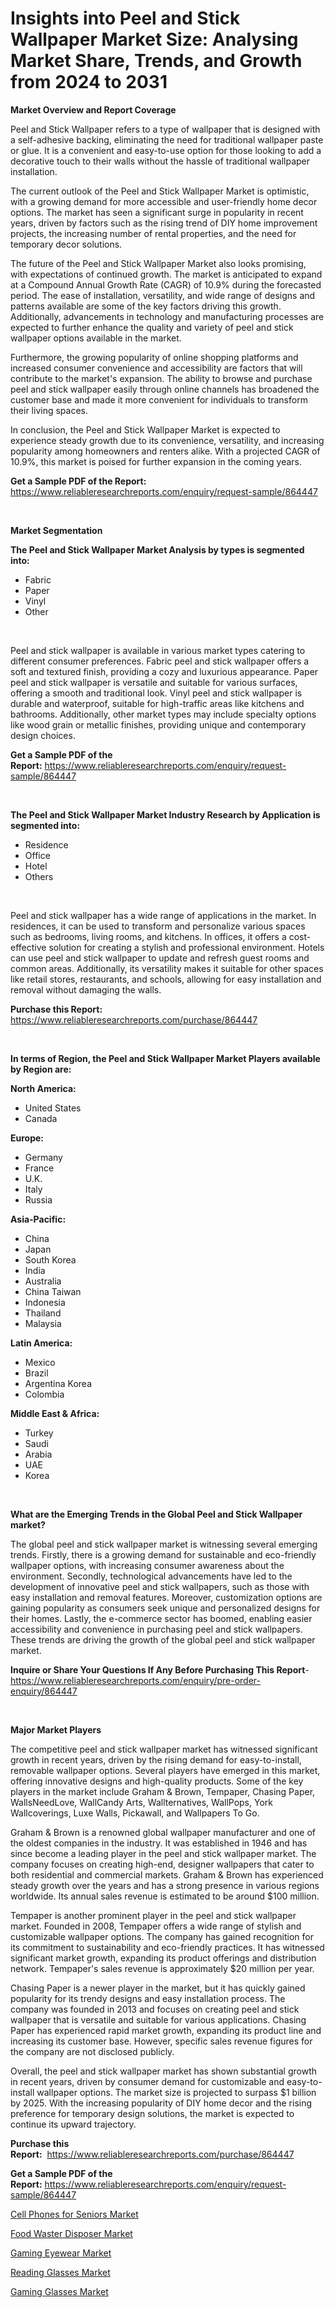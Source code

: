 <p><h1>Insights into Peel and Stick Wallpaper Market Size: Analysing Market Share, Trends, and Growth from 2024 to 2031</h1></p><p><strong>Market Overview and Report Coverage</strong></p>
<p><p>Peel and Stick Wallpaper refers to a type of wallpaper that is designed with a self-adhesive backing, eliminating the need for traditional wallpaper paste or glue. It is a convenient and easy-to-use option for those looking to add a decorative touch to their walls without the hassle of traditional wallpaper installation.</p><p>The current outlook of the Peel and Stick Wallpaper Market is optimistic, with a growing demand for more accessible and user-friendly home decor options. The market has seen a significant surge in popularity in recent years, driven by factors such as the rising trend of DIY home improvement projects, the increasing number of rental properties, and the need for temporary decor solutions.</p><p>The future of the Peel and Stick Wallpaper Market also looks promising, with expectations of continued growth. The market is anticipated to expand at a Compound Annual Growth Rate (CAGR) of 10.9% during the forecasted period. The ease of installation, versatility, and wide range of designs and patterns available are some of the key factors driving this growth. Additionally, advancements in technology and manufacturing processes are expected to further enhance the quality and variety of peel and stick wallpaper options available in the market.</p><p>Furthermore, the growing popularity of online shopping platforms and increased consumer convenience and accessibility are factors that will contribute to the market's expansion. The ability to browse and purchase peel and stick wallpaper easily through online channels has broadened the customer base and made it more convenient for individuals to transform their living spaces.</p><p>In conclusion, the Peel and Stick Wallpaper Market is expected to experience steady growth due to its convenience, versatility, and increasing popularity among homeowners and renters alike. With a projected CAGR of 10.9%, this market is poised for further expansion in the coming years.</p></p>
<p><strong>Get a Sample PDF of the Report:</strong> <a href="https://www.reliableresearchreports.com/enquiry/request-sample/864447">https://www.reliableresearchreports.com/enquiry/request-sample/864447</a></p>
<p>&nbsp;</p>
<p><strong>Market Segmentation</strong></p>
<p><strong>The Peel and Stick Wallpaper Market Analysis by types is segmented into:</strong></p>
<p><ul><li>Fabric</li><li>Paper</li><li>Vinyl</li><li>Other</li></ul></p>
<p>&nbsp;</p>
<p><p>Peel and stick wallpaper is available in various market types catering to different consumer preferences. Fabric peel and stick wallpaper offers a soft and textured finish, providing a cozy and luxurious appearance. Paper peel and stick wallpaper is versatile and suitable for various surfaces, offering a smooth and traditional look. Vinyl peel and stick wallpaper is durable and waterproof, suitable for high-traffic areas like kitchens and bathrooms. Additionally, other market types may include specialty options like wood grain or metallic finishes, providing unique and contemporary design choices.</p></p>
<p><strong>Get a Sample PDF of the Report:</strong>&nbsp;<a href="https://www.reliableresearchreports.com/enquiry/request-sample/864447">https://www.reliableresearchreports.com/enquiry/request-sample/864447</a></p>
<p>&nbsp;</p>
<p><strong>The Peel and Stick Wallpaper Market Industry Research by Application is segmented into:</strong></p>
<p><ul><li>Residence</li><li>Office</li><li>Hotel</li><li>Others</li></ul></p>
<p>&nbsp;</p>
<p><p>Peel and stick wallpaper has a wide range of applications in the market. In residences, it can be used to transform and personalize various spaces such as bedrooms, living rooms, and kitchens. In offices, it offers a cost-effective solution for creating a stylish and professional environment. Hotels can use peel and stick wallpaper to update and refresh guest rooms and common areas. Additionally, its versatility makes it suitable for other spaces like retail stores, restaurants, and schools, allowing for easy installation and removal without damaging the walls.</p></p>
<p><strong>Purchase this Report:</strong>&nbsp; <a href="https://www.reliableresearchreports.com/purchase/864447">https://www.reliableresearchreports.com/purchase/864447</a></p>
<p>&nbsp;</p>
<p><strong>In terms of Region, the Peel and Stick Wallpaper Market Players available by Region are:</strong></p>
<p>
    <p> <strong> North America: </strong>
        <ul>
            <li>United States</li>
            <li>Canada</li>
        </ul>
        </p> 
    <p> <strong> Europe: </strong>
        <ul>
            <li>Germany</li>
            <li>France</li>
            <li>U.K.</li>
            <li>Italy</li>
            <li>Russia</li>
        </ul>
        </p> 
    <p> <strong> Asia-Pacific: </strong>
        <ul>
            <li>China</li>
            <li>Japan</li>
            <li>South Korea</li>
            <li>India</li>
            <li>Australia</li>
            <li>China Taiwan</li>
            <li>Indonesia</li>
            <li>Thailand</li>
            <li>Malaysia</li>
        </ul>
        </p> 
    <p> <strong> Latin America: </strong>
        <ul>
            <li>Mexico</li>
            <li>Brazil</li>
            <li>Argentina Korea</li>
            <li>Colombia</li>
        </ul>
        </p> 
    <p> <strong> Middle East & Africa: </strong>
        <ul>
            <li>Turkey</li>
            <li>Saudi</li>
            <li>Arabia</li>
            <li>UAE</li>
            <li>Korea</li>
        </ul>
    </p>
    </p>
<p>&nbsp;</p>
<p><strong>What are the Emerging Trends in the Global Peel and Stick Wallpaper market?</strong></p>
<p><p>The global peel and stick wallpaper market is witnessing several emerging trends. Firstly, there is a growing demand for sustainable and eco-friendly wallpaper options, with increasing consumer awareness about the environment. Secondly, technological advancements have led to the development of innovative peel and stick wallpapers, such as those with easy installation and removal features. Moreover, customization options are gaining popularity as consumers seek unique and personalized designs for their homes. Lastly, the e-commerce sector has boomed, enabling easier accessibility and convenience in purchasing peel and stick wallpapers. These trends are driving the growth of the global peel and stick wallpaper market.</p></p>
<p><strong>Inquire or Share Your Questions If Any Before Purchasing This Report</strong>- <a href="https://www.reliableresearchreports.com/enquiry/pre-order-enquiry/864447">https://www.reliableresearchreports.com/enquiry/pre-order-enquiry/864447</a></p>
<p>&nbsp;</p>
<p><strong>Major Market Players</strong></p>
<p><p>The competitive peel and stick wallpaper market has witnessed significant growth in recent years, driven by the rising demand for easy-to-install, removable wallpaper options. Several players have emerged in this market, offering innovative designs and high-quality products. Some of the key players in the market include Graham & Brown, Tempaper, Chasing Paper, WallsNeedLove, WallCandy Arts, Wallternatives, WallPops, York Wallcoverings, Luxe Walls, Pickawall, and Wallpapers To Go.</p><p>Graham & Brown is a renowned global wallpaper manufacturer and one of the oldest companies in the industry. It was established in 1946 and has since become a leading player in the peel and stick wallpaper market. The company focuses on creating high-end, designer wallpapers that cater to both residential and commercial markets. Graham & Brown has experienced steady growth over the years and has a strong presence in various regions worldwide. Its annual sales revenue is estimated to be around $100 million.</p><p>Tempaper is another prominent player in the peel and stick wallpaper market. Founded in 2008, Tempaper offers a wide range of stylish and customizable wallpaper options. The company has gained recognition for its commitment to sustainability and eco-friendly practices. It has witnessed significant market growth, expanding its product offerings and distribution network. Tempaper's sales revenue is approximately $20 million per year.</p><p>Chasing Paper is a newer player in the market, but it has quickly gained popularity for its trendy designs and easy installation process. The company was founded in 2013 and focuses on creating peel and stick wallpaper that is versatile and suitable for various applications. Chasing Paper has experienced rapid market growth, expanding its product line and increasing its customer base. However, specific sales revenue figures for the company are not disclosed publicly.</p><p>Overall, the peel and stick wallpaper market has shown substantial growth in recent years, driven by consumer demand for customizable and easy-to-install wallpaper options. The market size is projected to surpass $1 billion by 2025. With the increasing popularity of DIY home decor and the rising preference for temporary design solutions, the market is expected to continue its upward trajectory.</p></p>
<p><strong>Purchase this Report:</strong>&nbsp;&nbsp;<a href="https://www.reliableresearchreports.com/purchase/864447">https://www.reliableresearchreports.com/purchase/864447</a></p>
<p></p>
<p><strong>Get a Sample PDF of the Report:</strong>&nbsp;<a href="https://www.reliableresearchreports.com/enquiry/request-sample/864447">https://www.reliableresearchreports.com/enquiry/request-sample/864447</a></p>
<p><p><a href="https://github.com/guneycigdem35/Market-Research-Report-List-1/blob/main/cell-phones-for-seniors-market.md">Cell Phones for Seniors Market</a></p><p><a href="https://github.com/nicoletavirag/Market-Research-Report-List-1/blob/main/food-waster-disposer-market.md">Food Waster Disposer Market</a></p><p><a href="https://github.com/mharielmesa/Market-Research-Report-List-1/blob/main/gaming-eyewear-market.md">Gaming Eyewear Market</a></p><p><a href="https://github.com/wwwkeltoum/Market-Research-Report-List-1/blob/main/reading-glasses-market.md">Reading Glasses Market</a></p><p><a href="https://github.com/changoleonlaverguenzanoexiste/Market-Research-Report-List-1/blob/main/gaming-glasses-market.md">Gaming Glasses Market</a></p></p>